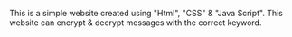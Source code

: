This is a simple website created using "Html", "CSS" & "Java Script".
This website can encrypt & decrypt messages with the correct keyword.

